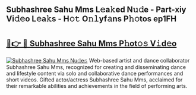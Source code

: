 ## Subhashree Sahu Mms L𝚎a𝚔ed N𝚞𝚍e - Part-xiy Vi𝚍𝚎o L𝚎a𝚔s - H𝚘𝚝 O𝚗𝚕yf𝚊ns P𝚑𝚘tos ep1FH

# <h2><a href="http://kf1c96o.oniu.top/?m=Subhashree+Sahu+Mms">🔗👉 🔴 Subhashree Sahu Mms P𝚑ot𝚘𝚜 V𝚒d𝚎o</a></h2>

[![Subhashree Sahu Mms Nu𝚍e𝚜](https://i.imgur.com/0qMVB7G.gif)](http://kf1c96o.oniu.top/?m=Subhashree+Sahu+Mms)
Web-based artist and dance collaborator Subhashree Sahu Mms, recognized for creating and disseminating dance and lifestyle content via solo and collaborative dance performances and short videos. Gifted actor/actress Subhashree Sahu Mms, acclaimed for their remarkable abilities and achievements in the field of performing arts.  
